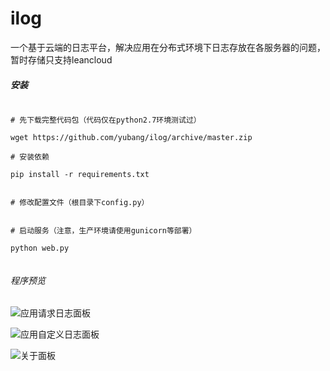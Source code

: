 # ilog

一个基于云端的日志平台，解决应用在分布式环境下日志存放在各服务器的问题，暂时存储只支持leancloud


##### 安装

```

# 先下载完整代码包（代码仅在python2.7环境测试过）

wget https://github.com/yubang/ilog/archive/master.zip

# 安装依赖

pip install -r requirements.txt


# 修改配置文件（根目录下config.py）


# 启动服务（注意，生产环境请使用gunicorn等部署）

python web.py


```


###### 程序预览


![应用请求日志面板](https://github.com/yubang/ilog/tree/master/src/pic/1.png)

![应用自定义日志面板](https://github.com/yubang/ilog/tree/master/src/pic/2.png)

![关于面板](https://github.com/yubang/ilog/tree/master/src/pic/3.png)

